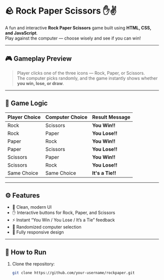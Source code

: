 # 🪨 Rock Paper Scissors ✋✌️

A fun and interactive **Rock Paper Scissors** game built using **HTML, CSS, and JavaScript**.  
Play against the computer — choose wisely and see if you can win!

---

## 🎮 Gameplay Preview


> Player clicks one of the three icons — Rock, Paper, or Scissors.  
> The computer picks randomly, and the game instantly shows whether **you win, lose, or draw**.

---

## 🧠 Game Logic

| Player Choice | Computer Choice | Result Message |
|----------------|-----------------|----------------|
| Rock           | Scissors        | **You Win!!** |
| Rock           | Paper           | **You Lose!!** |
| Paper          | Rock            | **You Win!!** |
| Paper          | Scissors        | **You Lose!!** |
| Scissors       | Paper           | **You Win!!** |
| Scissors       | Rock            | **You Lose!!** |
| Same Choice    | Same Choice     | **It's a Tie!!** |

---

## ⚙️ Features
- 🎨 Clean, modern UI  
- ✋ Interactive buttons for Rock, Paper, and Scissors  
- ⚡ Instant “You Win / You Lose / It’s a Tie” feedback  
- 🤖 Randomized computer selection  
- 📱 Fully responsive design  

---

## 🚀 How to Run
1. Clone the repository:
   ```bash
   git clone https://github.com/your-username/rockpaper.git
